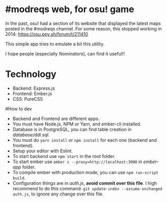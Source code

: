 # #modreqs web, for osu! game

In the past, osu! had a section of its website that displayed the latest maps posted in the #modreqs channel.
For some reason, this stopped working in 2014: https://osu.ppy.sh/forum/t/211410

This simple app tries to emulate a bit this utility.

I hope people (especially _Nominators_), can find it useful!!


# Technology
- Backend: Express.js
- Frontend: Ember.js
- CSS: PureCSS

#How to dev
- Backend and Frontend are different apps.
- You must have Node.js, NPM or Yarn, and ember-cli installed.
- Database is in PostgreSQL, you can find table creation in _database/ddl.sql_.
- You must do `yarn install` or `npm install` for each one (backend and frontend).
- Setup your editor with Eslint.
- To start backend use `npm start` in the root folder.
- To start ember use `ember s --proxy=http://localhost:3000` in _ember-app_ folder.
- To compile ember with production mode, you can use `npm run-script build`.
- Configuration things are in _auth.js_, **avoid commit over this file**. I high recommend to
  do this command: `git update-index --assume-unchanged auth.js`, to ignore any change
  over this file.
